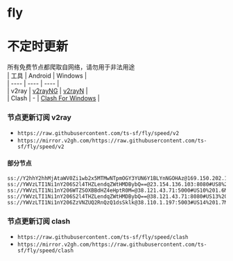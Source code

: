 # fly
# 不定时更新
所有免费节点都爬取自网络，请勿用于非法用途  
|  工具  | Android  | Windows  |  
|  ----  | ----   | ----  |  
| v2ray  | [v2rayNG](https://github.com/2dust/v2rayNG/releases) | [v2rayN](https://github.com/2dust/v2rayN/releases) |  
| Clash  | - | [Clash For Windows](https://github.com/2dust/clashN/releases) | 
  
### 节点更新订阅  v2ray
- `https://raw.githubusercontent.com/ts-sf/fly/speed/v2`  
- `https://mirror.v2gh.com/https://raw.githubusercontent.com/ts-sf/fly/speed/v2`  

#### 部分节点  
``` 
ss://Y2hhY2hhMjAtaWV0Zi1wb2x5MTMwNTpmOGY3YUN6Y1BLYnNGOHAz@169.150.202.174:990#%E6%9C%AA%E7%9F%A523%206.9MB%2Fs
ss://YWVzLTI1Ni1nY206S2l4THZLendqZWtHMDBybQ==@23.154.136.103:8080#US8%20537.9KB%2Fs
ss://YWVzLTI1Ni1nY206WTZSOXBBdHZ4eHptR0M=@38.121.43.71:5000#US10%201.6MB%2Fs
ss://YWVzLTI1Ni1nY206S2l4THZLendqZWtHMDBybQ==@38.121.43.71:8080#US13%202.0MB%2Fs
ss://YWVzLTI1Ni1nY206ZzVNZUQ2RnQzQ1dsSklk@38.110.1.197:5003#US14%201.7MB%2Fs
```
### 节点更新订阅  clash
- `https://raw.githubusercontent.com/ts-sf/fly/speed/clash`  
- `https://mirror.v2gh.com/https://raw.githubusercontent.com/ts-sf/fly/speed/clash`  


